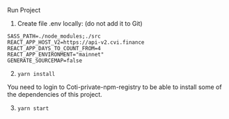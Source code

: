 Run Project

1. Create file .env locally: (do not add it to Git)

```
SASS_PATH=./node_modules;./src
REACT_APP_HOST_V2=https://api-v2.cvi.finance
REACT_APP_DAYS_TO_COUNT_FROM=4
REACT_APP_ENVIRONMENT="mainnet"
GENERATE_SOURCEMAP=false
```

2. `yarn install`

You need to login to Coti-private-npm-registry to be able to install some of the dependencies of this project.

3. `yarn start`